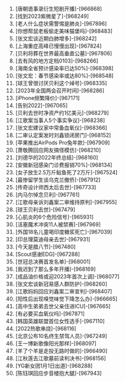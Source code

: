 
1. [唐朝诡事录衍生短剧开播]-[966868]
1. [找到2023紫微星了]-[968249]
1. [老人什么症状需警惕是肺炎]-[967896]
1. [你想帮鼠老板偷走美味猫堡吗]-[968483]
1. [张文宏谈近期白肺增多]-[968242]
1. [上海重症高峰已慢慢出现]-[967824]
1. [贝利将葬在世界最高垂直公墓]-[967806]
1. [去有风的地方定档0103]-[968266]
1. [海南全省预计感染率已达50%]-[968398]
1. [张文宏：春节感染率或达80%]-[968548]
1. [球王曾很讨厌贝利这个绰号]-[968335]
1. [2023年全国两会召开时间]-[968286]
1. [iPhone频繁降价]-[967171]
1. [告别2022]-[967065]
1. [贝利去世时净资产约1亿美元]-[968279]
1. [江歌案当事人5个事实争议]-[968238]
1. [张文宏建议家中常备血氧仪]-[968366]
1. [二审认定案发时刘鑫锁闭房门]-[968152]
1. [苹果推出AirPods Pro兔年款]-[967909]
1. [萧敬腾回应网友搞怪模仿]-[968210]
1. [刘德华的2022年终总结]-[968160]
1. [安徽新冠感染门诊费报销70%]-[968134]
1. [女子放生2.5万斤鲇鱼死了2万斤]-[967524]
1. [最惨留学生谈乌克兰撤侨]-[967912]
1. [传奇设计师西太后去世]-[967733]
1. [内马尔悼念贝利]-[967761]
1. [江歌母亲诉刘鑫案二审维持原判]-[967955]
1. [球王贝利去世]-[967479]
1. [心肌炎的6个危险信号]-[965931]
1. [活塞魔术冲突11人被禁赛]-[967969]
1. [外国18名儿童喝印度糖浆死亡]-[967039]
1. [印总理莫迪母亲去世]-[967931]
1. [今天是腊八节]-[967480]
1. [Scout感谢EDG]-[967288]
1. [世冠总决赛首发名单]-[968001]
1. [我迟到了那么多年开播]-[968169]
1. [成品油价格或迎2023年首次上调]-[968077]
1. [张文宏谈新冠易感人群防护]-[968260]
1. [江歌妈妈回应刘鑫案二审宣判]-[968407]
1. [阳性后出现嗅觉味觉下降怎么办]-[966665]
1. [高中生弟弟去世父亲住进ICU]-[967665]
1. [有必要买血氧仪吗]-[967871]
1. [韩国英雄联盟首位女性选手]-[967110]
1. [2022热歌串烧]-[968116]
1. [北京公布10名终生禁驾人员]-[967249]
1. [王一博新歌像阳光那样]-[968097]
1. [羊了个羊是走投无路时做的]-[966490]
1. [江秋莲去江歌墓前读判决书]-[968156]
1. [YG新女团1月1日出道]-[968288]
1. [陈钰琪回应步音楼抱大腿]-[967943]